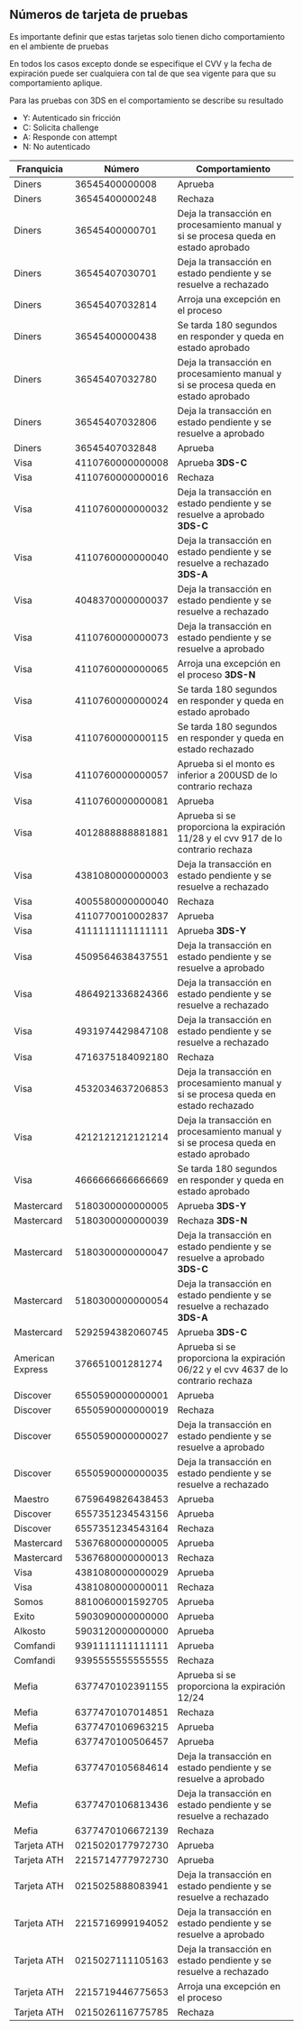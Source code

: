 ## Números de tarjeta de pruebas

Es importante definir que estas tarjetas solo tienen dicho comportamiento en el ambiente de pruebas

En todos los casos excepto donde se especifique el CVV y la fecha de expiración puede ser cualquiera con tal de que sea vigente para que su comportamiento aplique.

Para las pruebas con 3DS en el comportamiento se describe su resultado

* Y: Autenticado sin fricción
* C: Solicita challenge
* A: Responde con attempt
* N: No autenticado

Franquicia | Número | Comportamiento
---------|----------|---------
Diners | 36545400000008 | Aprueba
Diners | 36545400000248 | Rechaza
Diners | 36545400000701 | Deja la transacción en procesamiento manual y si se procesa queda en estado aprobado
Diners | 36545407030701 | Deja la transacción en estado pendiente y se resuelve a rechazado
Diners | 36545407032814 | Arroja una excepción en el proceso
Diners | 36545400000438 | Se tarda 180 segundos en responder y queda en estado aprobado
Diners | 36545407032780 | Deja la transacción en procesamiento manual y si se procesa queda en estado aprobado
Diners | 36545407032806 | Deja la transacción en estado pendiente y se resuelve a aprobado
Diners | 36545407032848 | Aprueba
Visa | 4110760000000008 | Aprueba **3DS-C**
Visa | 4110760000000016 | Rechaza
Visa | 4110760000000032 | Deja la transacción en estado pendiente y se resuelve a aprobado **3DS-C**
Visa | 4110760000000040 | Deja la transacción en estado pendiente y se resuelve a rechazado **3DS-A**
Visa | 4048370000000037 | Deja la transacción en estado pendiente y se resuelve a rechazado
Visa | 4110760000000073 | Deja la transacción en estado pendiente y se resuelve a aprobado
Visa | 4110760000000065 | Arroja una excepción en el proceso **3DS-N**
Visa | 4110760000000024 | Se tarda 180 segundos en responder y queda en estado aprobado
Visa | 4110760000000115 | Se tarda 180 segundos en responder y queda en estado rechazado
Visa | 4110760000000057 | Aprueba si el monto es inferior a 200USD de lo contrario rechaza
Visa | 4110760000000081 | Aprueba
Visa | 4012888888881881 | Aprueba si se proporciona la expiración 11/28 y el cvv 917 de lo contrario rechaza
Visa | 4381080000000003 | Deja la transacción en estado pendiente y se resuelve a rechazado
Visa | 4005580000000040 | Rechaza
Visa | 4110770010002837 | Aprueba
Visa | 4111111111111111 | Aprueba **3DS-Y**
Visa | 4509564638437551 | Deja la transacción en estado pendiente y se resuelve a aprobado
Visa | 4864921336824366 | Deja la transacción en estado pendiente y se resuelve a rechazado
Visa | 4931974429847108 | Deja la transacción en estado pendiente y se resuelve a rechazado
Visa | 4716375184092180 | Rechaza
Visa | 4532034637206853 | Deja la transacción en procesamiento manual y si se procesa queda en estado rechazado
Visa | 4212121212121214 | Deja la transacción en procesamiento manual y si se procesa queda en estado aprobado
Visa | 4666666666666669 | Se tarda 180 segundos en responder y queda en estado aprobado
Mastercard | 5180300000000005 | Aprueba **3DS-Y**
Mastercard | 5180300000000039 | Rechaza **3DS-N**
Mastercard | 5180300000000047 | Deja la transacción en estado pendiente y se resuelve a aprobado **3DS-C**
Mastercard | 5180300000000054 | Deja la transacción en estado pendiente y se resuelve a rechazado **3DS-A**
Mastercard | 5292594382060745 | Aprueba **3DS-C**
American Express | 376651001281274 | Aprueba si se proporciona la expiración 06/22 y el cvv 4637 de lo contrario rechaza
Discover | 6550590000000001 | Aprueba
Discover | 6550590000000019 | Rechaza
Discover | 6550590000000027 | Deja la transacción en estado pendiente y se resuelve a aprobado
Discover | 6550590000000035 | Deja la transacción en estado pendiente y se resuelve a rechazado
Maestro | 6759649826438453 | Aprueba
Discover | 6557351234543156 | Aprueba
Discover | 6557351234543164 | Rechaza
Mastercard | 5367680000000005 | Aprueba
Mastercard | 5367680000000013 | Rechaza
Visa | 4381080000000029 | Aprueba
Visa | 4381080000000011 | Rechaza
Somos | 8810060001592705 | Aprueba
Exito | 5903090000000000 | Aprueba
Alkosto | 5903120000000000 | Aprueba
Comfandi | 9391111111111111 | Aprueba
Comfandi | 9395555555555555 | Rechaza
Mefia | 6377470102391155 | Aprueba si se proporciona la expiración 12/24
Mefia | 6377470107014851 | Rechaza
Mefia | 6377470106963215 | Aprueba
Mefia | 6377470100506457 | Aprueba
Mefia | 6377470105684614 | Deja la transacción en estado pendiente y se resuelve a aprobado
Mefia | 6377470106813436 | Deja la transacción en estado pendiente y se resuelve a rechazado
Mefia | 6377470106672139 | Rechaza
Tarjeta ATH | 0215020177972730 | Aprueba
Tarjeta ATH | 2215714777972730 | Aprueba
Tarjeta ATH | 0215025888083941 | Deja la transacción en estado pendiente y se resuelve a rechazado
Tarjeta ATH | 2215716999194052 | Deja la transacción en estado pendiente y se resuelve a aprobado
Tarjeta ATH | 0215027111105163 | Deja la transacción en estado pendiente y se resuelve a rechazado
Tarjeta ATH | 2215719446775653 | Arroja una excepción en el proceso
Tarjeta ATH | 0215026116775785 | Rechaza